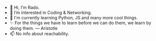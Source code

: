 - 👋 Hi, I’m Rado.
- 👀 I’m interested in Coding & Networking.
- 🌱 I'm currently learning Python, JS and many more cool things.
- ✨ For the things we have to learn before we can do them, we learn by doing them. ― Aristotle 
- 📫 No info about reachability.
